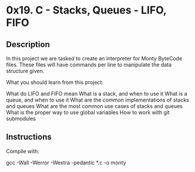 # 0x19. C - Stacks, Queues - LIFO, FIFO

## Description

In this project we are tasked to create an interpreter for Monty ByteCode files. These files will have commands per line to manipulate the data structure given.

What you should learn from this project:

What do LIFO and FIFO mean
What is a stack, and when to use it
What is a queue, and when to use it
What are the common implementations of stacks and queues
What are the most common use cases of stacks and queues
What is the proper way to use global variables
How to work with git submodules

## Instructions

Compile with:

gcc -Wall -Werror -Wextra -pedantic *.c -o monty
